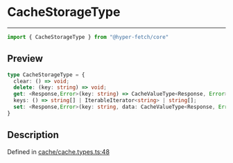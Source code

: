 

# CacheStorageType

<div class="api-docs__separator" data-reactroot="">

---

</div><div class="api-docs__import" data-reactroot="">

```ts
import { CacheStorageType } from "@hyper-fetch/core"
```

</div><div class="api-docs__section">

## Preview

</div><div class="api-docs__preview type">

```ts
type CacheStorageType = {
  clear: () => void; 
  delete: (key: string) => void; 
  get: <Response,Error>(key: string) => CacheValueType<Response, Error> | undefined; 
  keys: () => string[] | IterableIterator<string> | string[]; 
  set: <Response,Error>(key: string, data: CacheValueType<Response, Error>) => void; 
}
```

</div><div class="api-docs__section">

## Description

</div><div class="api-docs__description"><span class="api-docs__do-not-parse">



</span></div><p class="api-docs__definition">

Defined in [cache/cache.types.ts:48](https://github.com/BetterTyped/hyper-fetch/blob/479dcad6/packages/core/src/cache/cache.types.ts#L48)

</p>